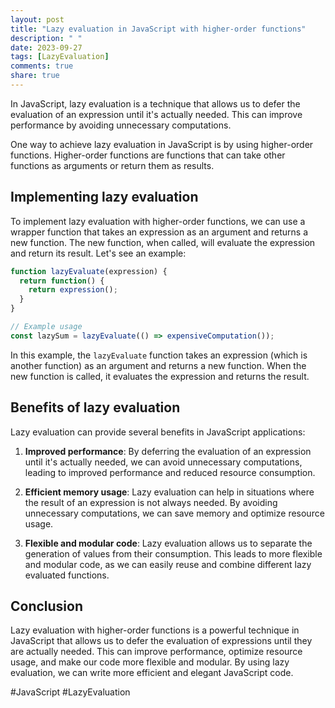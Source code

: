 ```yaml
---
layout: post
title: "Lazy evaluation in JavaScript with higher-order functions"
description: " "
date: 2023-09-27
tags: [LazyEvaluation]
comments: true
share: true
---
```


In JavaScript, lazy evaluation is a technique that allows us to defer the evaluation of an expression until it's actually needed. This can improve performance by avoiding unnecessary computations.

One way to achieve lazy evaluation in JavaScript is by using higher-order functions. Higher-order functions are functions that can take other functions as arguments or return them as results.

## Implementing lazy evaluation

To implement lazy evaluation with higher-order functions, we can use a wrapper function that takes an expression as an argument and returns a new function. The new function, when called, will evaluate the expression and return its result. Let's see an example:

```javascript
function lazyEvaluate(expression) {
  return function() {
    return expression();
  }
}

// Example usage
const lazySum = lazyEvaluate(() => expensiveComputation());
```

In this example, the `lazyEvaluate` function takes an expression (which is another function) as an argument and returns a new function. When the new function is called, it evaluates the expression and returns the result.

## Benefits of lazy evaluation

Lazy evaluation can provide several benefits in JavaScript applications:

1. **Improved performance**: By deferring the evaluation of an expression until it's actually needed, we can avoid unnecessary computations, leading to improved performance and reduced resource consumption.

2. **Efficient memory usage**: Lazy evaluation can help in situations where the result of an expression is not always needed. By avoiding unnecessary computations, we can save memory and optimize resource usage.

3. **Flexible and modular code**: Lazy evaluation allows us to separate the generation of values from their consumption. This leads to more flexible and modular code, as we can easily reuse and combine different lazy evaluated functions.

## Conclusion

Lazy evaluation with higher-order functions is a powerful technique in JavaScript that allows us to defer the evaluation of expressions until they are actually needed. This can improve performance, optimize resource usage, and make our code more flexible and modular. By using lazy evaluation, we can write more efficient and elegant JavaScript code.

#JavaScript #LazyEvaluation